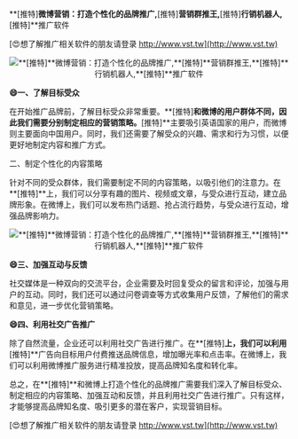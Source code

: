 **[推特]**微博营销：打造个性化的品牌推广,**[推特]**营销群推王,**[推特]**行销机器人,**[推特]**推广软件

[😍想了解推广相关软件的朋友请登录 http://www.vst.tw](http://www.vst.tw)

 <center><img src="https://vst.tw/MP4/tuiguang/png/5.png" alt="**[推特]**微博营销：打造个性化的品牌推广,**[推特]**营销群推王,**[推特]**行销机器人,**[推特]**推广软件"></center>

**😄一、了解目标受众**

在开始推广品牌前，了解目标受众非常重要。**[推特]**和微博的用户群体不同，因此我们需要分别制定相应的营销策略。**[推特]**主要吸引英语国家的用户，而微博则主要面向中国用户。同时，我们还需要了解受众的兴趣、需求和行为习惯，以便更好地制定内容和推广方式。

二、制定个性化的内容策略

针对不同的受众群体，我们需要制定不同的内容策略，以吸引他们的注意力。在**[推特]**上，我们可以分享有趣的图片、视频或文章，与受众进行互动，建立品牌形象。在微博上，我们可以发布热门话题、抢占流行趋势，与受众进行互动，增强品牌影响力。

 <center><img src="https://vst.tw/MP4/tuiguang/png/7.png" alt="**[推特]**微博营销：打造个性化的品牌推广,**[推特]**营销群推王,**[推特]**行销机器人,**[推特]**推广软件"></center>

**😄三、加强互动与反馈**

社交媒体是一种双向的交流平台，企业需要及时回复受众的留言和评论，加强与用户的互动。同时，我们还可以通过问卷调查等方式收集用户反馈，了解他们的需求和意见，进一步优化营销策略。

**😄四、利用社交广告推广**

除了自然流量，企业还可以利用社交广告进行推广。在**[推特]**上，我们可以利用**[推特]**广告向目标用户付费推送品牌信息，增加曝光率和点击率。在微博上，我们可以利用微博推广服务进行精准投放，提高品牌知名度和转化率。

总之，在**[推特]**和微博上打造个性化的品牌推广需要我们深入了解目标受众、制定相应的内容策略、加强互动和反馈，并且利用社交广告进行推广。只有这样，才能够提高品牌知名度、吸引更多的潜在客户，实现营销目标。

[😍想了解推广相关软件的朋友请登录 http://www.vst.tw](http://www.vst.tw)



